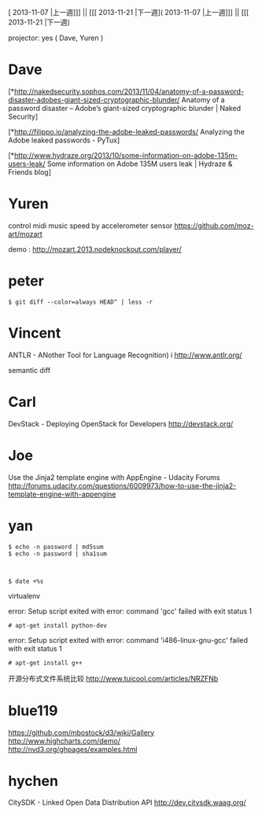 [ 2013-11-07 |上一週]]] || [[[ 2013-11-21 |下一週]( 2013-11-07 |上一週]]] || [[[ 2013-11-21 |下一週)



projector: yes ( Dave, Yuren )

# Dave


[*<http://nakedsecurity.sophos.com/2013/11/04/anatomy-of-a-password-disaster-adobes-giant-sized-cryptographic-blunder/>   Anatomy of a password disaster – Adobe’s giant-sized cryptographic blunder | Naked Security]

[*<http://filippo.io/analyzing-the-adobe-leaked-passwords/>   Analyzing the Adobe leaked passwords - PyTux]

[*<http://www.hydraze.org/2013/10/some-information-on-adobe-135m-users-leak/>   Some information on Adobe 135M users leak | Hydraze & Friends blog]


# Yuren


control midi music speed by accelerometer sensor
<https://github.com/moz-art/mozart>  

demo :
<http://mozart.2013.nodeknockout.com/player/>  


# peter 



    $ git diff --color=always HEAD^ | less -r


# Vincent

ANTLR - ANother Tool for Language Recognition) i
<http://www.antlr.org/>  

semantic diff

# Carl


DevStack - Deploying OpenStack for Developers
<http://devstack.org/>  


# Joe


Use the Jinja2 template engine with AppEngine - Udacity Forums
<http://forums.udacity.com/questions/6009973/how-to-use-the-jinja2-template-engine-with-appengine>  


# yan



    $ echo -n password | md5sum
    $ echo -n password | sha1sum



    $ date +%s


virtualenv

error: Setup script exited with error: command 'gcc' failed with exit status 1


    # apt-get install python-dev


error: Setup script exited with error: command 'i486-linux-gnu-gcc' failed with exit status 1


    # apt-get install g++


开源分布式文件系统比较
<http://www.tuicool.com/articles/NRZFNb>  

# blue119

<https://github.com/mbostock/d3/wiki/Gallery>  
<http://www.highcharts.com/demo/>  
<http://nvd3.org/ghpages/examples.html>  

# hychen

CitySDK - Linked Open Data Distribution API
<http://dev.citysdk.waag.org/>  